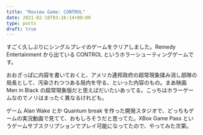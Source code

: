 ```yaml
---
title: "Review Game: CONTROL"
date: 2021-02-18T03:16:14+09:00
type: posts
draft: true
---
```


すごく久しぶりにシングルプレイのゲームをクリアしました。Remedy Entertainment から出ている CONTROL というホラーシューティングゲームです。

おおざっぱに内容を書いておくと、アメリカ連邦政府の超常現象揉み消し部隊の局長として、汚染されつつある局内を守る、といった内容のもの。まあ映画 Men in Black の超常現象版だと思えばだいたいあってる。こっちはホラーゲームなのでノリはまったく異なるけれども。

ゲーム Alan Wake とか Quantum break を作った開発スタジオで、どっちもゲームの実況動画で見てて、おもしろそうだと思ってた。XBox Game Pass というゲームサブスクリプションでプレイ可能になってたので、やってみた次第。
